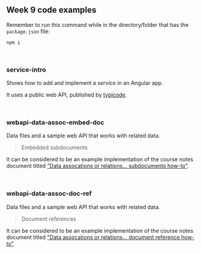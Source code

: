 ## Week 9 code examples

Remember to run this command while in the directory/folder that has the `package.json` file:

```
npm i
```

<br>

### service-intro

Shows how to add and implement a *service* in an Angular app. 

It uses a public web API, published by [typicode](https://jsonplaceholder.typicode.com).

<br>

### webapi-data-assoc-embed-doc

Data files and a sample web API that works with related data. 

> Embedded subdocuments

It can be considered to be an example implementation of the course notes document titled ["Data assocations or relations... subdocuments how-to"](https://bti425.ca/notes/data-assoc-subdocs-how-to).

<br>

### webapi-data-assoc-doc-ref

Data files and a sample web API that works with related data. 

> Document references

It can be considered to be an example implementation of the course notes document titled ["Data assocations or relations... document reference how-to"](https://bti425.ca/notes/data-assoc-doc-ref-how-to).

<br>
